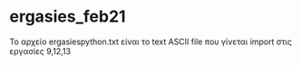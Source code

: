 # ergasies_feb21
Το αρχείο ergasiespython.txt είναι το text ASCII file που γίνεται import στις εργασίες 9,12,13
